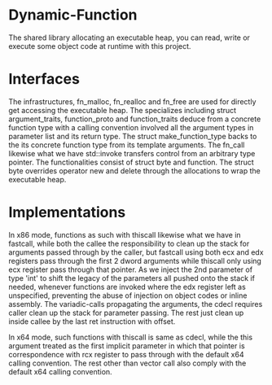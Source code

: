 # Dynamic-Function
The shared library allocating an executable heap, you can read, write or execute
some object code at runtime with this project.

# Interfaces
The infrastructures, fn_malloc, fn_realloc and fn_free are used for directly get
accessing the executable heap. The specializes including struct argument_traits,
function_proto and function_traits deduce from a concrete function type with a
calling convention involved all the argument types in parameter list and its
return type. The struct make_function_type backs to the its concrete function
type from its template arguments. The fn_call likewise what we have std::invoke
transfers control from an arbitrary type pointer. The functionalities consist of
struct byte and function. The struct byte overrides operator new and delete
through the allocations to wrap the executable heap.

# Implementations
In x86 mode, functions as such with thiscall likewise what we have in fastcall,
while both the callee the responsibility to clean up the stack for arguments
passed through by the caller, but fastcall using both ecx and edx registers pass
through the first 2 dword arguments while thiscall only using ecx register pass
through that pointer. As we inject the 2nd parameter of type 'int' to shift the
legacy of the parameters all pushed onto the stack if needed, whenever functions
are invoked where the edx register left as unspecified, preventing the abuse of
injection on object codes or inline assembly. The variadic-calls propagating the
arguments, the cdecl requires caller clean up the stack for parameter passing.
The rest just clean up inside callee by the last ret instruction with offset.

In x64 mode, such functions with thiscall is same as cdecl, while the this
argument treated as the first implicit parameter in which that pointer is
correspondence with rcx register to pass through with the default x64 calling
convention. The rest other than vector call also comply with the default x64
calling convention.
